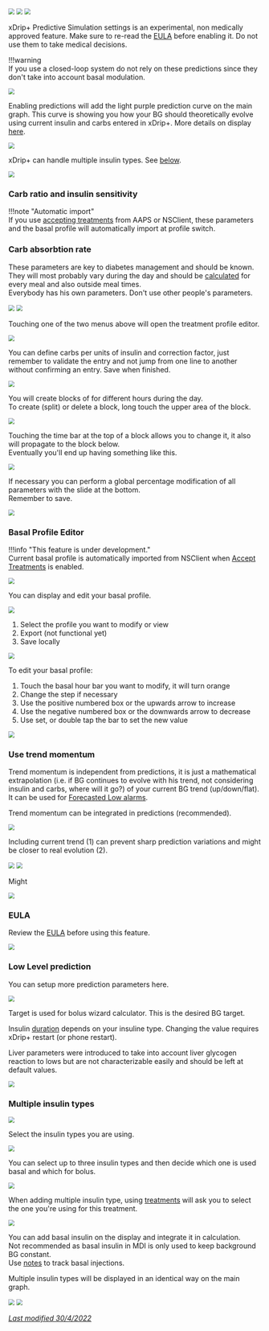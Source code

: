 <img src="../../images/hamburger_menu.png" style="zoom:75%;" />  
<img src="../../images/M-S.png" style="zoom:75%;" />  
<img src="../images/M-S-PS.png" style="zoom:75%;" />

xDrip+ Predictive Simulation settings is an experimental, non medically approved feature. Make sure to re-read the [EULA](../../install/install/#understand-what-is-xdrip) before enabling it. Do not use them to take medical decisions.

!!!warning  
    If you use a closed-loop system do not rely on these predictions since they don't take into account basal modulation.

<img src="../images/M-S-PS1.png" style="zoom:75%;" />

Enabling predictions will add the light purple prediction curve on the main graph. This curve is showing you how your BG should theoretically evolve using current insulin and carbs entered in xDrip+. More details on display [here](../display/#treatments-and-predictions-curves).

<img src="../images/M-S-PS1a.png" style="zoom:75%;" />

xDrip+ can handle multiple insulin types. See [below](#multiple-insulin-types).

<img src="../images/M-S-PS2.png" style="zoom:75%;" />

### Carb ratio and insulin sensitivity

!!!note "Automatic import"  
    If you use [accepting treatments](../interapp/#receiving-from-nsclient) from AAPS or NSClient, these parameters and the basal profile will automatically import at profile switch.

### Carb absorbtion rate

These parameters are key to diabetes management and should be known.  
They will most probably vary during the day and should be [calculated](https://diyps.org/2014/05/29/determining-your-carbohydrate-absorption-rate-diyps-lessons-learned/) for every meal and also outside meal times.  
Everybody has his own parameters. Don't use other people's parameters.

<img src="../images/M-S-PS3.png" style="zoom:75%;" />

<img src="../images/M-S-PS4.png" style="zoom:75%;" />

Touching one of the two menus above will open the treatment profile editor.

<img src="../images/M-S-PS4a.png" style="zoom:75%;" />

You can define carbs per units of insulin and correction factor, just remember to validate the entry and not jump from one line to another without confirming an entry. Save when finished.

<img src="../images/M-S-PS4b.png" style="zoom:75%;" />

You will create blocks of for different hours during the day.  
To create (split) or delete a block, long touch the upper area of the block.

  <img src="../images/M-S-PS4c.png" style="zoom:75%;" />

Touching the time bar at the top of a block allows you to change it, it also will propagate to the block below.  
Eventually you'll end up having something like this.

<img src="../images/M-S-PS4d.png" style="zoom:75%;" />

If necessary you can perform a global percentage modification of all parameters with the slide at the bottom.  
Remember to save.

<img src="../images/M-S-PS4e.png" style="zoom:75%;" />

### Basal Profile Editor

!!!info "This feature is under development."  
    Current basal profile is automatically imported from NSClient when [Accept Treatments](../interapp/#receiving-from-nsclient) is enabled.

<img src="../images/M-S-PS4f.png" style="zoom:78%;" />

You can display and edit your basal profile.

<img src="../images/M-S-PS4f.png" style="zoom:78%;" />

1. Select the profile you want to modify or view
2. Export (not functional yet)
3. Save locally

<img src="../images/M-S-PS4f2.png" style="zoom:78%;" />

To edit your basal profile:

1.  Touch the basal hour bar you want to modify, it will turn orange
2. Change the step if necessary
3. Use the positive numbered box or the upwards arrow to increase
4. Use the negative numbered box or the downwards arrow to decrease
5. Use set, or double tap the bar to set the new value

<img src="../images/M-S-PS4f3.png" style="zoom:78%;" />

### Use trend momentum

Trend momentum is independent from predictions, it is just a mathematical extrapolation (i.e. if BG continues to evolve with his trend, not considering insulin and carbs, where will it go?) of your current BG trend (up/down/flat). It can be used for [Forecasted Low alarms](../alarms/#forecasted-low).

Trend momentum can be integrated in predictions (recommended).

<img src="../images/M-S-PS5.png" style="zoom:75%;" />

Including current trend (1) can prevent sharp prediction variations and might be closer to real evolution (2).

<img src="../images/M-S-PS5a.png" style="zoom:75%;" />

<img src="../images/M-S-PS5b.png" style="zoom:75%;" />

Might

<img src="../images/M-S-PS5c.png" style="zoom:75%;" />

### EULA

Review the [EULA](../../install/install/#understand-what-is-xdrip) before using this feature.

<img src="../images/M-S-PS6.png" style="zoom:75%;" />

### Low Level prediction

You can setup more prediction parameters here.

<img src="../images/M-S-PS7.png" style="zoom:75%;" />

Target is used for bolus wizard calculator. This is the desired BG target.

Insulin [duration](https://www.diabettech.com/insulin/why-we-are-regularly-wrong-in-the-duration-of-insulin-action-dia-times-we-use-and-why-it-matters/) depends on your insuline type. Changing the value requires xDrip+ restart (or phone restart).

Liver parameters were introduced to take into account liver glycogen reaction to lows but are not characterizable easily and should be left at default values.

<img src="../images/M-S-PS7a.png" style="zoom:75%;" />

### Multiple insulin types

<img src="../images/M-S-PS2a.png" style="zoom:75%;" />

Select the insulin types you are using.

<img src="../images/M-S-PS2b.png" style="zoom:75%;" />

You can select up to three insulin types and then decide which one is used basal and which for bolus.

<img src="../images/M-S-PS2b2.png" style="zoom:75%;" />

When adding multiple insulin type, using [treatments](../mainUI/#treatments) will ask you to select the one you're using for this treatment.

<img src="../images/M-S-PS2b3.png" style="zoom:75%;" />

You can add basal insulin on the display and integrate it in calculation.  
Not recommended as basal insulin in MDI is only used to keep background BG constant.  
Use [notes](../mainUI/#treatment-notes) to track basal injections.

Multiple insulin types will be displayed in an identical way on the main graph.

<img src="../images/M-S-PS2c.png" style="zoom:75%;" />

<img src="../images/M-S-PS2c2.png" style="zoom:75%;" />

</br>

[*Last modified 30/4/2022*](https://github.com/NightscoutFoundation/xDrip/releases/tag/2022.04.30)